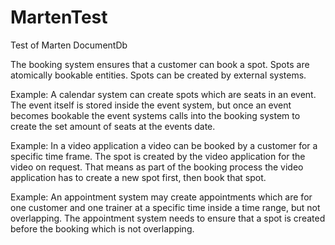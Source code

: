 # MartenTest
Test of Marten DocumentDb

The booking system ensures that a customer can book a spot. Spots are atomically bookable entities. Spots can be created by external systems. 

Example: A calendar system can create spots which are seats in an event. The event itself is stored inside the event system, but once an event becomes bookable the event systems calls into the booking system to create the set amount of seats at the events date.

Example: In a video application a video can be booked by a customer for a specific time frame. The spot is created by the video application for the video on request. That means as part of the booking process the video application has to create a new spot first, then book that spot.

Example: An appointment system may create appointments which are for one customer and one trainer at a specific time inside a time range, but not overlapping. The appointment system needs to ensure that a spot is created before the booking which is not overlapping.
